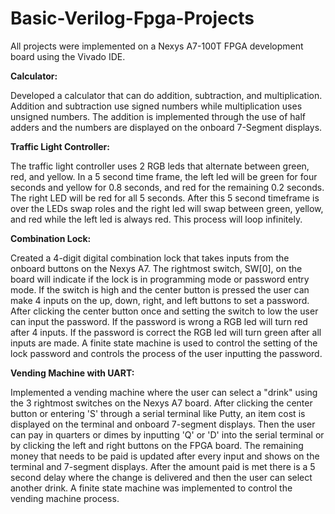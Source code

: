 # Basic-Verilog-Fpga-Projects

All projects were implemented on a Nexys A7-100T FPGA development board using the Vivado IDE.  

**Calculator:**  

  Developed a calculator that can do addition, subtraction, and multiplication. Addition and subtraction use signed numbers while multiplication uses unsigned numbers. The addition is implemented through the use of half adders and the numbers are displayed on the onboard 7-Segment displays.

**Traffic Light Controller:** 

  The traffic light controller uses 2 RGB leds that alternate between green, red, and yellow. In a 5 second time frame, the left led will be green for four seconds and yellow for 0.8 seconds, and red for the remaining 0.2 seconds. The right LED will be red for all 5 seconds. After this 5 second timeframe is over the LEDs swap roles and the right led will swap between green, yellow, and red while the left led is always red. This process will loop infinitely.

**Combination Lock:**  

  Created a 4-digit digital combination lock that takes inputs from the onboard buttons on the Nexys A7. The rightmost switch, SW[0], on the board will indicate if the lock is in programming mode or password entry mode. If the switch is high and the center button is pressed the user can make 4 inputs on the up, down, right, and left buttons to set a password. After clicking the center button once and setting the switch to low the user can input the password. If the password is wrong a RGB led will turn red after 4 inputs. If the password is correct the RGB led will turn green after all inputs are made. A finite state machine is used to control the setting of the lock password and controls the process of the user inputting the password.

**Vending Machine with UART:**  

  Implemented a vending machine where the user can select a "drink" using the 3 rightmost switches on the Nexys A7 board. After clicking the center button or entering 'S' through a serial terminal like Putty, an item cost is displayed on the terminal and onboard 7-segment displays. Then the user can pay in quarters or dimes by inputting 'Q' or 'D' into the serial terminal or by clicking the left and right buttons on the FPGA board. The remaining money that needs to be paid is updated after every input and shows on the terminal and 7-segment displays. After the amount paid is met there is a 5 second delay where the change is delivered and then the user can select another drink. A finite state machine was implemented to control the vending machine process.
